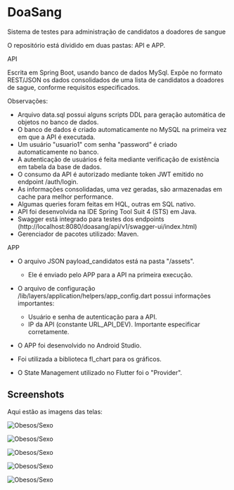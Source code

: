 # DoaSang
Sistema de testes para administração de candidatos a doadores de sangue

O repositório está dividido em duas pastas: API e APP.

API

Escrita em Spring Boot, usando banco de dados MySql. Expõe no formato REST/JSON os dados consolidados de uma lista de candidatos a doadores de sague, conforme requisitos especificados.

Observações:

- Arquivo data.sql possui alguns scripts DDL para geração automática de objetos no banco de dados.
- O banco de dados é criado automaticamente no MySQL na primeira vez em que a API é executada.
- Um usuário "usuario1" com senha "password" é criado automaticamente no banco.
- A autenticação de usuários é feita mediante verificação de existência em tabela da base de dados.
- O consumo da API é autorizado mediante token JWT emitido no endpoint /auth/login.
- As informações consolidadas, uma vez geradas, são armazenadas em cache para melhor performance.
- Algumas queries foram feitas em HQL, outras em SQL nativo.
- API foi desenvolvida na IDE Spring Tool Suit 4 (STS) em Java.
- Swagger está integrado para testes dos endpoints (http://localhost:8080/doasang/api/v1/swagger-ui/index.html)
- Gerenciador de pacotes utilizado: Maven.

APP

- O arquivo JSON payload_candidatos está na pasta "/assets".
   - Ele é enviado pelo APP para a API na primeira execução.

- O arquivo de configuração /lib/layers/application/helpers/app_config.dart possui informações importantes:
  * Usuário e senha de autenticação para a API.
  * IP da API (constante URL_API_DEV). Importante especificar corretamente.

- O APP foi desenvolvido no Android Studio.
- Foi utilizada a biblioteca fl_chart para os gráficos.
- O State Management utilizado no Flutter foi o "Provider".

## Screenshots

Aqui estão as imagens das telas:

![Obesos/Sexo](screenshots/screenshot_01.jpeg)

![Obesos/Sexo](screenshots/screenshot_02.jpeg)

![Obesos/Sexo](screenshots/screenshot_03.jpeg)

![Obesos/Sexo](screenshots/screenshot_04.jpeg)

![Obesos/Sexo](screenshots/screenshot_05.jpeg)
